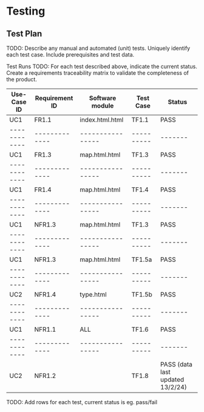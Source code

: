 # Testing

## Test Plan
TODO: Describe any manual and automated (unit) tests. Uniquely identify each test case. Include prerequisites and test data.

Test Runs
TODO: For each test described above, indicate the current status. 
Create a requirements traceability matrix to validate the completeness of the product.

| Use-Case ID | Requirement ID | Software module | Test Case | Status |
| ------------|  ------------- | ----------------| ----------| -------|
|     UC1     |     FR1.1      | index.html.html |  TF1.1    |  PASS  |
| ------------|  ------------- | ----------------| ----------| -------|
|     UC1     |     FR1.3      | map.html.html   |  TF1.3    |  PASS  |
| ------------|  ------------- | ----------------| ----------| -------|
|     UC1     |     FR1.4      | map.html.html   |  TF1.4    |  PASS  |
| ------------|  ------------- | ----------------| ----------| -------|
|     UC1     |     NFR1.3     | map.html.html   |  TF1.3    |  PASS  |
| ------------|  ------------- | ----------------| ----------| -------|
|     UC1     |     NFR1.3     | map.html.html   |  TF1.5a   |  PASS  |
| ------------|  ------------- | ----------------| ----------| -------|
|     UC2     |     NFR1.4     | type.html       |  TF1.5b   |  PASS  |
| ------------|  ------------- | ----------------| ----------| -------|
|     UC1     |     NFR1.1     | ALL             |  TF1.6    |  PASS  |
| ------------|  ------------- | ----------------| ----------| -------|
|     UC2     |     NFR1.2     |                 |  TF1.8    |  PASS (data last updated 13/2/24) |




TODO: Add rows for each test, current status is eg. pass/fail

